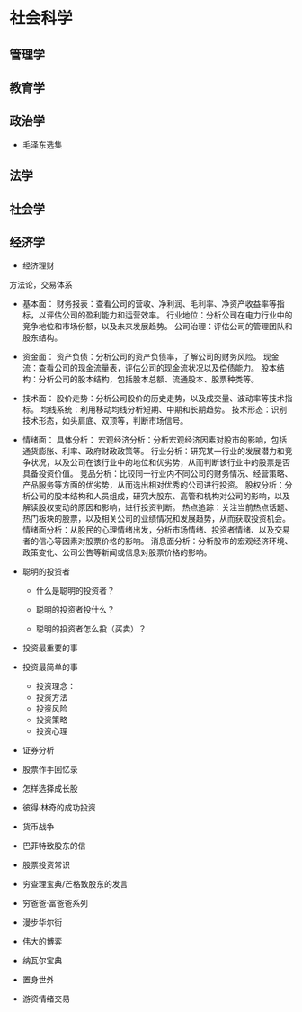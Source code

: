 # 社会科学
## 管理学
## 教育学
## 政治学
- 毛泽东选集
## 法学
## 社会学
## 经济学

- 经济理财

方法论，交易体系
- 基本面：
  财务报表：查看公司的营收、净利润、毛利率、净资产收益率等指标，以评估公司的盈利能力和运营效率。
  行业地位：分析公司在电力行业中的竞争地位和市场份额，以及未来发展趋势。
  公司治理：评估公司的管理团队和股东结构。

- 资金面： 
  资产负债：分析公司的资产负债率，了解公司的财务风险。
  现金流：查看公司的现金流量表，评估公司的现金流状况以及偿债能力。
  股本结构：分析公司的股本结构，包括股本总额、流通股本、股票种类等。

- 技术面： 
  股价走势：分析公司股价的历史走势，以及成交量、波动率等技术指标。
  均线系统：利用移动均线分析短期、中期和长期趋势。
  技术形态：识别技术形态，如头肩底、双顶等，判断市场信号。
- 情绪面：
具体分析：
宏观经济分析：分析宏观经济因素对股市的影响，包括通货膨胀、利率、政府财政政策等。
行业分析：研究某一行业的发展潜力和竞争状况，以及公司在该行业中的地位和优劣势，从而判断该行业中的股票是否具备投资价值。
竞品分析：比较同一行业内不同公司的财务情况、经营策略、产品服务等方面的优劣势，从而选出相对优秀的公司进行投资。
股权分析：分析公司的股本结构和人员组成，研究大股东、高管和机构对公司的影响，以及解读股权变动的原因和影响，进行投资判断。
热点追踪：关注当前热点话题、热门板块的股票，以及相关公司的业绩情况和发展趋势，从而获取投资机会。
情绪面分析：从股民的心理情绪出发，分析市场情绪、投资者情绪、以及交易者的信心等因素对股票价格的影响。
消息面分析：分析股市的宏观经济环境、政策变化、公司公告等新闻或信息对股票价格的影响。


- 聪明的投资者

  * 什么是聪明的投资者？

  * 聪明的投资者投什么？

  * 聪明的投资者怎么投（买卖）？

- 投资最重要的事
  
- 投资最简单的事
  - 投资理念：
  - 投资方法
  - 投资风险
  - 投资策略
  - 投资心理
- 证券分析
- 股票作手回忆录

- 怎样选择成长股

- 彼得·林奇的成功投资
- 货币战争

- 巴菲特致股东的信

- 股票投资常识

- 穷查理宝典/芒格致股东的发言

- 穷爸爸·富爸爸系列

- 漫步华尔街

- 伟大的博弈

- 纳瓦尔宝典

- 置身世外

- 游资情绪交易